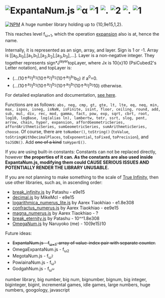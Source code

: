 # ![ExpantaNum.js](https://raw.githubusercontent.com/Naruyoko/ExpantaNum.js/non-code/ExpantaNumJS.png) ![α](https://raw.githubusercontent.com/Naruyoko/ExpantaNum.js/non-code/alpha.png) ![1](https://raw.githubusercontent.com/Naruyoko/ExpantaNum.js/non-code/1.png) ![.](https://raw.githubusercontent.com/Naruyoko/OmegaNum.js/non-code/dot.png) ![2](https://raw.githubusercontent.com/Naruyoko/OmegaNum.js/non-code/2.png) ![.](https://raw.githubusercontent.com/Naruyoko/OmegaNum.js/non-code/dot.png) ![1](https://raw.githubusercontent.com/Naruyoko/OmegaNum.js/non-code/1.png)
[![NPM](https://img.shields.io/npm/v/expanta_num.js.svg)](https://www.npmjs.com/package/expanta_num.js)
A huge number library holding up to {10,9e15,1,2}.

This reaches level f<sub>ω+1</sub>, which the operation [expansion](https://googology.wikia.org/wiki/Expansion) also is at, hence the name.

Internally, it is represented as an sign, array, and layer. Sign is 1 or -1. Array is \[\[a<sub>0</sub>,b<sub>0</sub>],\[a<sub>1</sub>,b<sub>1</sub>],\[a<sub>2</sub>,b<sub>2</sub>],\[a<sub>3</sub>,b<sub>3</sub>],...]. Layer is a non-negative integer. They together represents sign\*J<sup>layer</sup>topLayer, where Jx is 10{x}10 (PsiCubed2's Letter notation), and topLayer is:

* (...(10↑<sup>a<sub>3</sub></sup>)<sup>b<sub>3</sub></sup>(10↑<sup>a<sub>2</sub></sup>)<sup>b<sub>2</sub></sup>(10↑<sup>a<sub>1</sub></sup>)<sup>b<sub>1</sub></sup>b<sub>0</sub>) if a<sup>0</sup>=0.
* (...(10↑<sup>a<sub>3</sub></sup>)<sup>b<sub>3</sub></sup>(10↑<sup>a<sub>2</sub></sup>)<sup>b<sub>2</sub></sup>(10↑<sup>a<sub>1</sub></sup>)<sup>b<sub>1</sub></sup>(10↑<sup>a<sub>0</sub></sup>)<sup>b<sub>0</sub></sup>10) otherwise.

For detailed explanation and documentation, [see here](https://naruyoko.github.io/ExpantaNum.js/index.html).

Functions are as follows: `abs, neg, cmp, gt, gte, lt, lte, eq, neq, min, max, ispos, isneg, isNaN, isFinite, isint, floor, ceiling, round, add, sub, mul, div, rec, mod, gamma, fact, pow, exp, sqrt, cbrt, root, log10, logBase, log(alias ln), lambertw, tetr, ssrt, slog, pent, arrow, chain, hyper, expansion, affordGeometricSeries, affordArithmeticSeries, sumGeometricSeries, sumArithmeticSeries, choose`. Of course, there are `toNumber()`, `toString()` (`toValue`, `toStringWithDecimalPlaces`, `toExponential`, `toFixed`, `toPrecision`), and `toJSON()`. Add ~~one of a kind~~ `toHyperE()`.

If you are using built-in constants: Constants can not be replaced directly, however **the properties of it can. As the constants are also used inside ExpantaNum.js, modifying them could CAUSE SERIOUS ISSUES AND POTENTIALLY RENDER THE LIBRARY UNUSABLE.**

If you are not planning to make something to the scale of [True Infinity](https://reinhardt-c.github.io/TrueInfinity), then use other libraries, such as, in ascending order:

* [break_infinity.js](https://github.com/Patashu/break_infinity.js) by Patashu - e9e15
* [decimal.js](https://github.com/MikeMcl/decimal.js) by MikeMcl - e9e15
* [logarithmica_numerus_lite.js](https://github.com/aarextiaokhiao/magna_numerus.js/blob/master/logarithmica_numerus_lite.js) by Aarex Tiaokhiao - e1.8e308
* [confractus_numerus.js](https://github.com/aarextiaokhiao/magna_numerus.js/blob/master/confractus_numerus.js) by Aarex Tiaokhiao - ee9e15
* [magna_numerus.js](https://github.com/aarextiaokhiao/magna_numerus.js/blob/master/magna_numerus.js) by Aarex Tiaokhiao - ?
* [break_eternity.js](https://github.com/Patashu/break_eternity.js) by Patashu - 10^^1.8e308
* [OmegaNum.js](https://github.com/Naruyoko/OmegaNum.js) by Naruyoko (me) - 10{9e15}10

Future ideas:

* ~~ExpantaNum.js - f<sub>ω+1</sub>, array of value-index pair with separate counter.~~
* OmegaExpantaNum.js - f<sub>ω2</sub>
* MegotaNum.js - f<sub>ω<sup>2</sup></sub>
* PowiainaNum.js - f<sub>ω<sup>3</sup></sub>
* GodgahNum.js - f<sub>ω<sup>ω</sup></sub>

number library, big number, big num, bignumber, bignum, big integer, biginteger, bigint, incremental games, idle games, large numbers, huge numbers, googology, javascript
